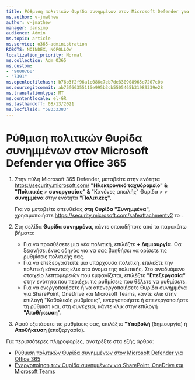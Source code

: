 ```yaml
---
title: Ρύθμιση πολιτικών Θυρίδα συνημμένων στον Microsoft Defender για Office 365
ms.author: v-jmathew
author: v-jmathew
manager: dansimp
audience: Admin
ms.topic: article
ms.service: o365-administration
ROBOTS: NOINDEX, NOFOLLOW
localization_priority: Normal
ms.collection: Adm_O365
ms.custom:
- "9000760"
- "7391"
ms.openlocfilehash: b76b3f2f96a1c086c7eb7de830908965d7207c0b
ms.sourcegitcommit: ab75f66355116e995b3cb5505465b31989339e28
ms.translationtype: MT
ms.contentlocale: el-GR
ms.lasthandoff: 08/13/2021
ms.locfileid: "58333383"
---
```

# <a name="set-up-safe-attachment-policies-in-microsoft-defender-for-office-365"></a>Ρύθμιση πολιτικών Θυρίδα συνημμένων στον Microsoft Defender για Office 365

1. Στην πύλη Microsoft 365 Defender, μεταβείτε στην ενότητα <https://security.microsoft.com/> **"Ηλεκτρονικό ταχυδρομείο" & "Πολιτικές** \> **συνεργασίας" &** "Κανόνες απειλής" Θυρίδα \>  \> **συνημμένα** στην ενότητα **"Πολιτικές".**

   Για να μεταβείτε απευθείας **στη Θυρίδα "Συνημμένα",** χρησιμοποιήστε <https://security.microsoft.com/safeattachmentv2> το .

2. Στη σελίδα **Θυρίδα συνημμένα,** κάντε οποιοδήποτε από τα παρακάτω βήματα:
   - Για να προσθέσετε μια νέα πολιτική, επιλέξτε **+ Δημιουργία.** Θα ξεκινήσει ένας οδηγός για να σας βοηθήσει να ορίσετε τις ρυθμίσεις πολιτικής σας.
   - Για να επεξεργαστείτε μια υπάρχουσα πολιτική, επιλέξτε την πολιτική κάνοντας κλικ στο όνομα της πολιτικής. Στο αναδυόμενο στοιχείο λεπτομερειών που εμφανίζεται, επιλέξτε **"Επεξεργασία"** στην ενότητα που περιέχει τις ρυθμίσεις που θέλετε να ρυθμίσετε.
   - Για να ενεργοποιήσετε ή να απενεργοποιήσετε Θυρίδα συνημμένα για SharePoint, OneDrive και Microsoft Teams, κάντε κλικ στην επιλογή "Καθολικές ρυθμίσεις", ενεργοποιήστε ή απενεργοποιήστε τη ρύθμιση και, στη συνέχεια, κάντε κλικ στην επιλογή **"Αποθήκευση".**

3. Αφού εξετάσετε τις ρυθμίσεις σας, επιλέξτε **"Υποβολή** (δημιουργία) ή **Αποθήκευση** (επεξεργασία).

Για περισσότερες πληροφορίες, ανατρέξτε στα εξής άρθρα:

- [Ρύθμιση πολιτικών Θυρίδα συνημμένων στον Microsoft Defender για Office 365](https://docs.microsoft.com/microsoft-365/security/office-365-security/set-up-safe-attachments-policies)
- [Ενεργοποίηση των Θυρίδα συνημμένων για SharePoint, OneDrive και Microsoft Teams](https://docs.microsoft.com/microsoft-365/security/office-365-security/turn-on-mdo-for-spo-odb-and-teams)
